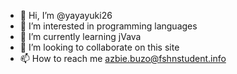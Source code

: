 - 👋 Hi, I’m @yayayuki26
- 👀 I’m interested in programming languages
- 🌱 I’m currently learning jVava
- 💞️ I’m looking to collaborate on this site
- 📫 How to reach me azbie.buzo@fshnstudent.info

<!---
yayayuki26/yayayuki26 is a ✨ special ✨ repository because its `README.md` (this file) appears on your GitHub profile.
You can click the Preview link to take a look at your changes.
--->
